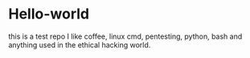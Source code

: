 # Hello-world
this is a test repo
I like coffee, linux cmd, pentesting, python, bash and anything used in the ethical hacking world. 

